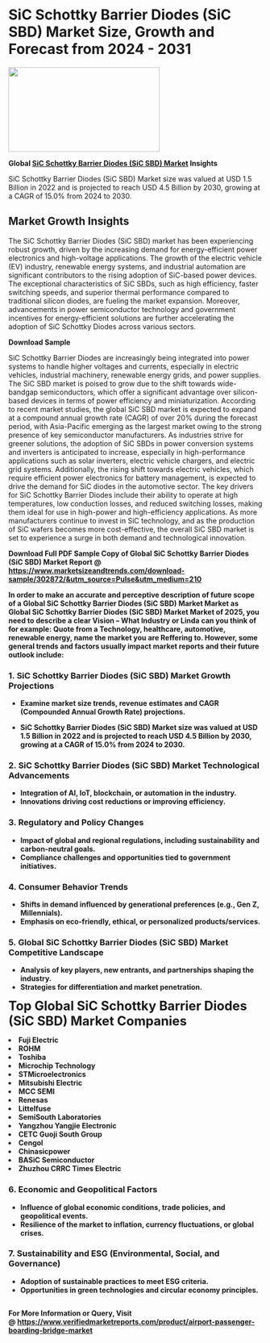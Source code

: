 <H1>SiC Schottky Barrier Diodes (SiC SBD) Market Size, Growth and Forecast from 2024 - 2031</H1><img class="aligncenter size-medium wp-image-584254" src="https://thirdeyenews.in/wp-content/uploads/2024/09/Global-Market-Research-300x168.jpeg" alt="" width="300" height="168" /><p><strong>Global&nbsp;<a href="https://www.marketsizeandtrends.com/download-sample/302872/&amp;utm_source=Pulse&amp;utm_medium=210">SiC Schottky Barrier Diodes (SiC SBD) Market</a> Insights</strong></p><p>SiC Schottky Barrier Diodes (SiC SBD) Market size was valued at USD 1.5 Billion in 2022 and is projected to reach USD 4.5 Billion by 2030, growing at a CAGR of 15.0% from 2024 to 2030.</p><p><h2>Market Growth Insights</h2> <p>The SiC Schottky Barrier Diodes (SiC SBD) market has been experiencing robust growth, driven by the increasing demand for energy-efficient power electronics and high-voltage applications. The growth of the electric vehicle (EV) industry, renewable energy systems, and industrial automation are significant contributors to the rising adoption of SiC-based power devices. The exceptional characteristics of SiC SBDs, such as high efficiency, faster switching speeds, and superior thermal performance compared to traditional silicon diodes, are fueling the market expansion. Moreover, advancements in power semiconductor technology and government incentives for energy-efficient solutions are further accelerating the adoption of SiC Schottky Diodes across various sectors.</p> <p><strong>Download Sample</strong></p> <p>SiC Schottky Barrier Diodes are increasingly being integrated into power systems to handle higher voltages and currents, especially in electric vehicles, industrial machinery, renewable energy grids, and power supplies. The SiC SBD market is poised to grow due to the shift towards wide-bandgap semiconductors, which offer a significant advantage over silicon-based devices in terms of power efficiency and miniaturization. According to recent market studies, the global SiC SBD market is expected to expand at a compound annual growth rate (CAGR) of over 20% during the forecast period, with Asia-Pacific emerging as the largest market owing to the strong presence of key semiconductor manufacturers. As industries strive for greener solutions, the adoption of SiC SBDs in power conversion systems and inverters is anticipated to increase, especially in high-performance applications such as solar inverters, electric vehicle chargers, and electric grid systems. Additionally, the rising shift towards electric vehicles, which require efficient power electronics for battery management, is expected to drive the demand for SiC diodes in the automotive sector. The key drivers for SiC Schottky Barrier Diodes include their ability to operate at high temperatures, low conduction losses, and reduced switching losses, making them ideal for use in high-power and high-efficiency applications. As more manufacturers continue to invest in SiC technology, and as the production of SiC wafers becomes more cost-effective, the overall SiC SBD market is set to experience a surge in both demand and technological innovation.</p> <p><strong></p><p><span class=""><strong>Download Full PDF Sample Copy of Global SiC Schottky Barrier Diodes (SiC SBD) Market Report</strong> @ <a href="https://www.marketsizeandtrends.com/download-sample/302872/&amp;utm_source=Pulse&amp;utm_medium=210" target="_blank">https://www.marketsizeandtrends.com/download-sample/302872/&amp;utm_source=Pulse&amp;utm_medium=210</a></span></p><p>In order to make an accurate and perceptive description of future scope of a Global&nbsp;SiC Schottky Barrier Diodes (SiC SBD) Market Market as Global&nbsp;SiC Schottky Barrier Diodes (SiC SBD) Market Market of 2025, you need to describe a clear Vision &ndash; What Industry or Linda can you think of for example: Quote from a Technology, healthcare, automotive, renewable energy, name the market you are Reffering to. However, some general trends and factors usually impact market reports and their future outlook include:</p><h3>1.&nbsp;<strong>SiC Schottky Barrier Diodes (SiC SBD) Market Growth Projections</strong></h3><ul><li>Examine market size trends, revenue estimates and CAGR (Compounded Annual Growth Rate) projections.</li><li><p>SiC Schottky Barrier Diodes (SiC SBD) Market size was valued at USD 1.5 Billion in 2022 and is projected to reach USD 4.5 Billion by 2030, growing at a CAGR of 15.0% from 2024 to 2030.</p></li></ul><h3>2.&nbsp;<strong>SiC Schottky Barrier Diodes (SiC SBD) Market Technological Advancements</strong></h3><ul><li>Integration of AI, IoT, blockchain, or automation in the industry.</li><li>Innovations driving cost reductions or improving efficiency.</li></ul><h3>3.&nbsp;<strong>Regulatory and Policy Changes</strong></h3><ul><li>Impact of global and regional regulations, including sustainability and carbon-neutral goals.</li><li>Compliance challenges and opportunities tied to government initiatives.</li></ul><h3>4.&nbsp;<strong>Consumer Behavior Trends</strong></h3><ul><li>Shifts in demand influenced by generational preferences (e.g., Gen Z, Millennials).</li><li>Emphasis on eco-friendly, ethical, or personalized products/services.</li></ul><h3>5.&nbsp;<strong>Global SiC Schottky Barrier Diodes (SiC SBD) Market Competitive Landscape</strong></h3><ul><li>Analysis of key players, new entrants, and partnerships shaping the industry.</li><li>Strategies for differentiation and market penetration.</li></ul><p data-pm-slice="1 1 []"><span style="color: inherit; font-family: inherit; font-size: 25px;">Top Global SiC Schottky Barrier Diodes (SiC SBD) Market Companies</span></p><div class="" data-test-id=""><p><li>Fuji Electric</li><li> ROHM</li><li> Toshiba</li><li> Microchip Technology</li><li> STMicroelectronics</li><li> Mitsubishi Electric</li><li> MCC SEMI</li><li> Renesas</li><li> Littelfuse</li><li> SemiSouth Laboratories</li><li> Yangzhou Yangjie Electronic</li><li> CETC Guoji South Group</li><li> Cengol</li><li> Chinasicpower</li><li> BASiC Semiconductor</li><li> Zhuzhou CRRC Times Electric</li></p></div><h3>6.&nbsp;<strong>Economic and Geopolitical Factors</strong></h3><ul><li>Influence of global economic conditions, trade policies, and geopolitical events.</li><li>Resilience of the market to inflation, currency fluctuations, or global crises.</li></ul><h3>7.&nbsp;<strong>Sustainability and ESG (Environmental, Social, and Governance)</strong></h3><ul><li>Adoption of sustainable practices to meet ESG criteria.</li><li>Opportunities in green technologies and circular economy principles.</li></ul><h2><strong style="font-size: 14px;">For More Information or Query, Visit @&nbsp;</strong><a style="background-color: #ffffff; font-size: 14px;" href="https://www.marketsizeandtrends.com/report/sic-schottky-barrier-diodes-sic-sbd-market/" target="_blank">https://www.verifiedmarketreports.com/product/airport-passenger-boarding-bridge-market</a></h2>
